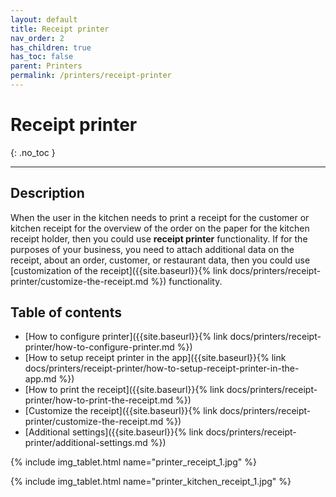 ```yaml
---
layout: default
title: Receipt printer
nav_order: 2
has_children: true
has_toc: false
parent: Printers
permalink: /printers/receipt-printer
---
```


# Receipt printer
{: .no_toc }

---

## Description
When the user in the kitchen needs to print a receipt for the customer or kitchen receipt for the overview of the order on the paper for the kitchen receipt holder, then you could use **receipt printer** functionality. If for the purposes of your business, you need to attach additional data on the receipt, about an order, customer, or restaurant data, then you could use [customization of the receipt]({{site.baseurl}}{% link docs/printers/receipt-printer/customize-the-receipt.md %}) functionality.

## Table of contents
- [How to configure printer]({{site.baseurl}}{% link docs/printers/receipt-printer/how-to-configure-printer.md %})
- [How to setup receipt printer in the app]({{site.baseurl}}{% link docs/printers/receipt-printer/how-to-setup-receipt-printer-in-the-app.md %})
- [How to print the receipt]({{site.baseurl}}{% link docs/printers/receipt-printer/how-to-print-the-receipt.md %})
- [Customize the receipt]({{site.baseurl}}{% link docs/printers/receipt-printer/customize-the-receipt.md %})
- [Additional settings]({{site.baseurl}}{% link docs/printers/receipt-printer/additional-settings.md %})

{% include img_tablet.html name="printer_receipt_1.jpg" %}

{% include img_tablet.html name="printer_kitchen_receipt_1.jpg" %}